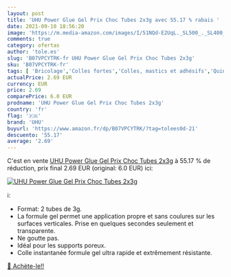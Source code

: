 ```yaml
---
layout: post
title: 'UHU Power Glue Gel Prix Choc Tubes 2x3g avec 55.17 % rabais '
date: 2021-09-10 18:56:20
image: 'https://m.media-amazon.com/images/I/51NQd-E2UqL._SL500_._SL400_.jpg'
comments: true
category: ofertas
author: 'tole.es'
slug: 'B07VPCYTRK-fr UHU Power Glue Gel Prix Choc Tubes 2x3g'
sku: 'B07VPCYTRK-fr'
tags: [ 'Bricolage','Colles fortes','Colles, mastics et adhésifs','Quincaillerie','uhu', ]
actualPrice: 2.69 EUR
currency: EUR
price: 2.69
comparePrice: 6.0 EUR
prodname: 'UHU Power Glue Gel Prix Choc Tubes 2x3g'
country: 'fr'
flag: '🇫🇷'
brand: 'UHU'
buyurl: 'https://www.amazon.fr/dp/B07VPCYTRK/?tag=tolees0d-21'
descuento: '55.17'
average: '2.69'
---
```


C'est en vente [UHU Power Glue Gel Prix Choc Tubes 2x3g](https://www.amazon.fr/dp/B07VPCYTRK/?tag=tolees0d-21)  à  55.17 % de réduction, prix final  2.69 EUR (original: 6.0 EUR) ici:

[![UHU Power Glue Gel Prix Choc Tubes 2x3g](https://m.media-amazon.com/images/I/51NQd-E2UqL._SL500_._SL400_.jpg)](https://www.amazon.fr/dp/B07VPCYTRK/?tag=tolees0d-21)

ℹ️:

- Format: 2 tubes de 3g.
- La formule gel permet une application propre et sans coulures sur les surfaces verticales. Prise en quelques secondes seulement et transparente.
- Ne goutte pas.
- Idéal pour les supports poreux.
- Colle instantanée formule gel ultra rapide et extrêmement résistante.

[🛒 Achète-le!!](https://www.amazon.fr/dp/B07VPCYTRK/?tag=tolees0d-21)
